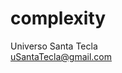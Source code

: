# complexity
Universo Santa Tecla  
[uSantaTecla@gmail.com](mailto:uSantaTecla@gmail.com)  

[//]: <> (
casaComplejidad
puntos complejidad
herramientas de complejidad: 
    de: casa, puntos, códigos números, ...
    configurable: mover svg aleatoriamente, cantidad aleatoria, número o código a descifrar
    tomar resultados y mostrar
...
)
